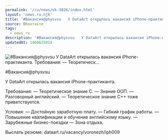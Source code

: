 ```yaml
---
permalink: '/ru/news/vk-3026/index.html'
layout: 'news.ru.njk'
title: '#Вакансия@physvsu   У DataArt открылась вакансия iPhone-практиканта. Требования: — Теоретическ'
source: ВКонтакте
tags:
  - news_ru
description: '#Вакансия@physvsu   У DataArt открылась вакансия iPhone-практиканта. Требования: — Теоретическ…'
updatedAt: 1460625014
---
```

![#Вакансия@physvsu   У DataArt открылась вакансия iPhone-практиканта. Требования: — Теоретическ…](https://sun9-41.userapi.com/impf/c636523/v636523484/c18/afyiy9DPx3w.jpg?size=900x600&quality=96&proxy=1&sign=178a8b50320d9f0854ef71aeb1126482&c_uniq_tag=3rn__3lFuia9y9YeZlrfBNU18sjkNq_ujXjiRDfrj9E&type=album)

#Вакансия@physvsu

У DataArt открылась вакансия iPhone-практиканта.

Требования:
— Теоретическое знание C.
— Знание ООП.
— Разговорный английский.
— Теоретическое знание C++ тоже приветствуется.

Условия:
— Достойную заработную плату.
— Гибкий график работы.
— Повышение квалификации и обучение английскому языку.
— Зарубежные бизнес-поездки
— Зона отдыха.

Выслать резюме: dataart.ru/vacancy/voronezh/iph009
